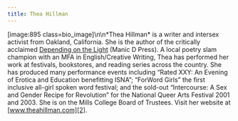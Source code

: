 ```yaml
---
title: Thea Hillman
---
```


[image:895 class=bio_image]\n\n\*Thea Hillman\* is a writer and intersex activist from Oakland, California. She is the author of the critically acclaimed [Depending on the Light][1] (Manic D Press). A local poetry slam champion with an <span class="caps">MFA</span> in English/Creative Writing, Thea has performed her work at festivals, bookstores, and reading series across the country. She has produced many performance events including &#8220;Rated <span class="caps">XXY</span>: An Evening of Erotica and Education benefitting <span class="caps">ISNA</span>&#8221;; &#8220;ForWord Girls&#8221; the first inclusive all-girl spoken word festival; and the sold-out &#8220;Intercourse: A Sex and Gender Recipe for Revolution&#8221; for the National Queer Arts Festival 2001 and 2003. She is on the Mills College Board of Trustees. Visit her website at [www.theahillman.com][2].

 [1]: http://www.amazon.com/exec/obidos/ISBN%3D091639770X/intersexsocietyo/
 [2]: http://www.theahillman.com